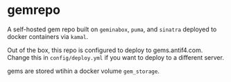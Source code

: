 # gemrepo
A self-hosted gem repo built on `geminabox`, `puma`, and `sinatra` deployed to docker containers via `kamal`. 

Out of the box, this repo is configured to deploy to gems.antif4.com. Change this in `config/deploy.yml` if you want to deploy to a different server. 

gems are stored wtihin a docker volume `gem_storage`. 